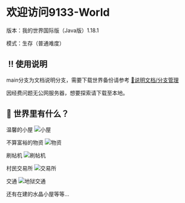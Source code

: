 # 欢迎访问9133-World
版本：我的世界国际版（Java版）1.18.1

模式：生存（普通难度）

##  ‼️ 使用说明

main分支为文档说明分支，需要下载世界备份请参考 [📁说明文档/分支管理](https://github.com/GarlicGo/9133-World/blob/main/%E8%AF%B4%E6%98%8E%E6%96%87%E6%A1%A3/%E5%88%86%E6%94%AF%E7%AE%A1%E7%90%86.md)

因经费问题无公网服务器，想要探索请下载至本地。

## 👀 世界里有什么？
 温馨的小屋
 ![小屋](https://img.garlicgo.asia/MC/9133-World/fangjian.png)

 不算富裕的物资
![物资](https://img.garlicgo.asia/MC/9133-World/ziyuan.png)

刷帖机
 ![刷帖机](https://img.garlicgo.asia/MC/9133-World/stj.png)

 村民交易所
  ![交易所](https://img.garlicgo.asia/MC/9133-World/jyzx.png)

 交通
![地狱交通](https://img.garlicgo.asia/MC/9133-World/diyujiaotong.png)

还有在建的水晶小屋等等...



